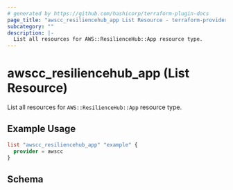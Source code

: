 ```yaml
---
# generated by https://github.com/hashicorp/terraform-plugin-docs
page_title: "awscc_resiliencehub_app List Resource - terraform-provider-awscc"
subcategory: ""
description: |-
  List all resources for AWS::ResilienceHub::App resource type.
---
```


# awscc_resiliencehub_app (List Resource)

List all resources for `AWS::ResilienceHub::App` resource type.

## Example Usage

```terraform
list "awscc_resiliencehub_app" "example" {
  provider = awscc
}
```

<!-- schema generated by tfplugindocs -->
## Schema
